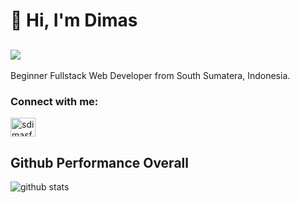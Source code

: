 # 👋 Hi, I'm Dimas
<h2 align="left">
<img src="https://readme-typing-svg.herokuapp.com?color=%231586B1&size=25&center=true&vCenter=true&lines=Hi+there!%2C+I'm+Dimas">
</h2>

Beginner Fullstack Web Developer from  South Sumatera, Indonesia.

### Connect with me:

<a href="https://instagram.com/dimasfitra_s" target="blank"><img align="center" src="https://raw.githubusercontent.com/rahuldkjain/github-profile-readme-generator/master/src/images/icons/Social/instagram.svg" alt="sdimasfitra" height="30" width="40" /></a>

## Github Performance Overall

![github stats](https://github-readme-stats.vercel.app/api?username=sdimasfitra&show_icons=true)


